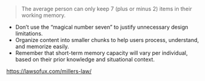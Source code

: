 > The average person can only keep 7 (plus or minus 2) items in their working memory.

- Don’t use the “magical number seven” to justify unnecessary design limitations.
- Organize content into smaller chunks to help users process, understand, and memorize easily.
- Remember that short-term memory capacity will vary per individual, based on their prior knowledge and situational context.

https://lawsofux.com/millers-law/
